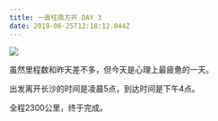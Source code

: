 ```yaml
---
title: 一直往南方开 DAY 3
date: 2019-06-25T12:18:12.044Z
---
```

![](/images/img_4578.png)

虽然里程数和昨天差不多，但今天是心理上最疲惫的一天。

出发离开长沙的时间是凌晨5点，到达时间是下午4点。

全程2300公里，终于完成。
